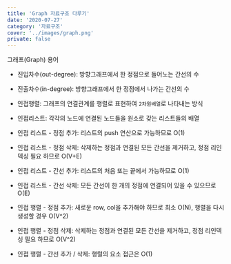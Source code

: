 ```yaml
---
title: 'Graph 자료구조 다루기'
date: '2020-07-27'
category: '자료구조'
cover: '../images/graph.png'
private: false
---
```


그래프(Graph) 용어

- 진입차수(out-degree): 방향그래프에서 한 정점으로 들어노는 간선의 수
- 진출차수(in-degree): 방향그래프에서 한 정점에서 나가는 간선의 수
- 인접행렬: 그래프의 연결관계를 행렬로 표현하여 `2차원배열`로 나타내는 방식
- 인접리스트: 각각의 노드에 연결된 노드들을 원소로 갖는 리스트들의 배열

- 인접 리스트 - 정점 추가: 리스트의 push 연산으로 가능하므로 O(1)
- 인접 리스트 - 정점 삭제: 삭제하는 정점과 연결된 모든 간선을 제거하고, 정점 리인덱싱 필요 하므로 O(V+E)
- 인접 리스트 - 간선 추가: 리스트의 처음 또는 끝에서 가능하므로 O(1)
- 인접 리스트 - 간선 삭제: 모든 간선이 한 개의 정점에 연결되어 있을 수 있으므로 O(E)
- 인접 행렬 - 정점 추가: 새로운 row, col을 추가해야 하므로 최소 O(N), 행렬을 다시 생성할 경우 O(V^2)
- 인접 행렬 - 정점 삭제: 삭제하는 정점과 연결된 모든 간선을 제거하고, 정점 리인덱싱 필요 하므로 O(V^2)
- 인접 행렬 - 간선 추가 / 삭제: 행렬의 요소 접근은 O(1)
